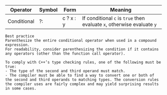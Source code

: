| Operator    | Symbol | Form      | Meaning                                                                |
| ----------- | ------ | --------- | ---------------------------------------------------------------------- |
| Conditional | ?:     | c ? x : y | If conditional `c` is `true` then evaluate `x`, otherwise evaluate `y` |

```ad-tip
Best practice
Parenthesize the entire conditional operator when used in a compound expression.
For readability, consider parenthesizing the condition if it contains any operators (other than the function call operator).
```

```ad-note
To comply with C++’s type checking rules, one of the following must be true:
- The type of the second and third operand must match.
- The compiler must be able to find a way to convert one or both of the second and third operands to matching types. The conversion rules the compiler uses are fairly complex and may yield surprising results in some cases.
```